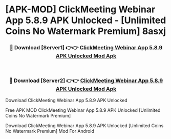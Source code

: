 # [APK-MOD] ClickMeeting Webinar App 5.8.9 APK Unlocked - [Unlimited Coins No Watermark Premium] 8asxj



<div align="center">
<h3>🔴 Download [Server1] 👉👉 <a href="https://momento.my/?title=ClickMeeting_Webinar_App_5.8.9_APK_Unlocked">ClickMeeting Webinar App 5.8.9 APK Unlocked Mod Apk</a></h3><br>

<h3>🔴 Download [Server2] 👉👉 <a href="https://momento.my/?title=ClickMeeting_Webinar_App_5.8.9_APK_Unlocked">ClickMeeting Webinar App 5.8.9 APK Unlocked Mod Apk</a></h3>
</div>



Download ClickMeeting Webinar App 5.8.9 APK Unlocked 

Free APK MOD ClickMeeting Webinar App 5.8.9 APK Unlocked [Unlimited Coins No Watermark Premium]

Download ClickMeeting Webinar App 5.8.9 APK Unlocked [Unlimited Coins No Watermark Premium] Mod For Android
